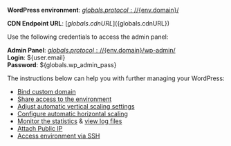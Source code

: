 **WordPress environment**: [${globals.protocol}://${env.domain}/](${globals.protocol}://${env.domain}/)   

**CDN Endpoint URL**:  [${globals.cdnURL}](${globals.cdnURL})   

Use the following credentials to access the admin panel:   

**Admin Panel**: [${globals.protocol}://${env.domain}/wp-admin/](${globals.protocol}://${env.domain}/wp-admin/)  
**Login**: ${user.email}  
**Password**: ${globals.wp_admin_pass}  

The instructions below can help you with further managing your WordPress:

* [Bind custom domain](https://docs.jelastic.com/custom-domain-via-cname)
* [Share access to the environment](http://docs.jelastic.com/share-environment)
* [Adjust automatic vertical scaling settings](http://docs.jelastic.com/automatic-vertical-scaling)
* [Configure automatic horizontal scaling](http://docs.jelastic.com/automatic-horizontal-scaling)
* [Monitor the statistics](http://docs.jelastic.com/view-app-statistics) & [view log files](https://docs.jelastic.com/view-log-files)
* [Attach Public IP](https://docs.jelastic.com/public-ip)
* [Access environment via SSH](https://docs.jelastic.com/ssh-access)
